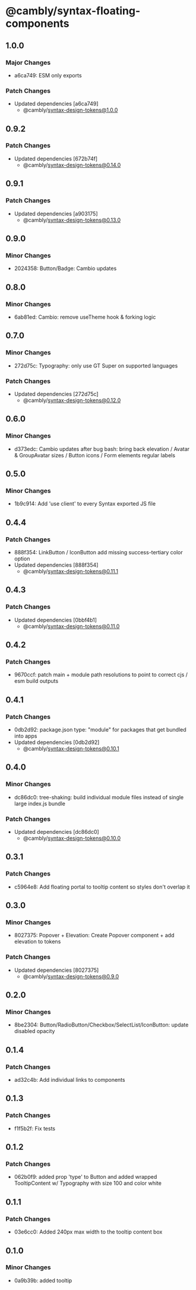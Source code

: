 # @cambly/syntax-floating-components

## 1.0.0

### Major Changes

- a6ca749: ESM only exports

### Patch Changes

- Updated dependencies [a6ca749]
  - @cambly/syntax-design-tokens@1.0.0

## 0.9.2

### Patch Changes

- Updated dependencies [672b74f]
  - @cambly/syntax-design-tokens@0.14.0

## 0.9.1

### Patch Changes

- Updated dependencies [a903175]
  - @cambly/syntax-design-tokens@0.13.0

## 0.9.0

### Minor Changes

- 2024358: Button/Badge: Cambio updates

## 0.8.0

### Minor Changes

- 6ab81ed: Cambio: remove useTheme hook & forking logic

## 0.7.0

### Minor Changes

- 272d75c: Typography: only use GT Super on supported languages

### Patch Changes

- Updated dependencies [272d75c]
  - @cambly/syntax-design-tokens@0.12.0

## 0.6.0

### Minor Changes

- d373edc: Cambio updates after bug bash: bring back elevation / Avatar & GroupAvatar sizes / Button icons / Form elements regular labels

## 0.5.0

### Minor Changes

- 1b9c914: Add 'use client' to every Syntax exported JS file

## 0.4.4

### Patch Changes

- 888f354: LinkButton / IconButton add missing success-tertiary color option
- Updated dependencies [888f354]
  - @cambly/syntax-design-tokens@0.11.1

## 0.4.3

### Patch Changes

- Updated dependencies [0bbf4b1]
  - @cambly/syntax-design-tokens@0.11.0

## 0.4.2

### Patch Changes

- 9670ccf: patch main + module path resolutions to point to correct cjs / esm build outputs

## 0.4.1

### Patch Changes

- 0db2d92: package.json type: "module" for packages that get bundled into apps
- Updated dependencies [0db2d92]
  - @cambly/syntax-design-tokens@0.10.1

## 0.4.0

### Minor Changes

- dc86dc0: tree-shaking: build individual module files instead of single large index.js bundle

### Patch Changes

- Updated dependencies [dc86dc0]
  - @cambly/syntax-design-tokens@0.10.0

## 0.3.1

### Patch Changes

- c5964e8: Add floating portal to tooltip content so styles don't overlap it

## 0.3.0

### Minor Changes

- 8027375: Popover + Elevation: Create Popover component + add elevation to tokens

### Patch Changes

- Updated dependencies [8027375]
  - @cambly/syntax-design-tokens@0.9.0

## 0.2.0

### Minor Changes

- 8be2304: Button/RadioButton/Checkbox/SelectList/IconButton: update disabled opacity

## 0.1.4

### Patch Changes

- ad32c4b: Add individual links to components

## 0.1.3

### Patch Changes

- f1f5b2f: Fix tests

## 0.1.2

### Patch Changes

- 062b0f9: added prop 'type' to Button and added wrapped TooltipContent w/ Typography with size 100 and color white

## 0.1.1

### Patch Changes

- 03e6cc0: Added 240px max width to the tooltip content box

## 0.1.0

### Minor Changes

- 0a9b39b: added tooltip
